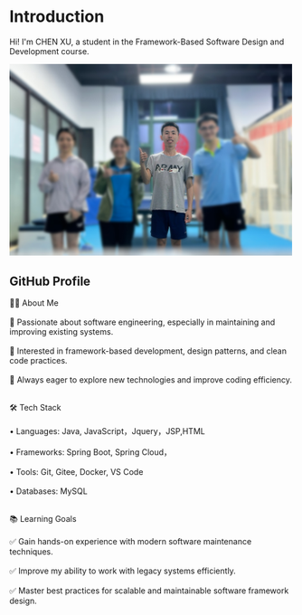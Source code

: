 # Introduction
Hi! I'm CHEN XU, a student in the Framework-Based Software Design and Development course. 


<img src="self-profile.jpg" alt="图片描述" width="500">

## GitHub Profile

👨‍💻 About Me  <br><br>
	🔹 Passionate about software engineering, especially in maintaining and improving existing systems. <br><br>
	🔹 Interested in framework-based development, design patterns, and clean code practices. <br><br>
	🔹 Always eager to explore new technologies and improve coding efficiency. <br><br>
 

🛠️ Tech Stack  <br><br>
	• Languages:  Java, JavaScript，Jquery，JSP,HTML   <br><br>
	• Frameworks: Spring Boot, Spring Cloud，   <br><br>
	• Tools: Git, Gitee, Docker, VS Code   <br><br>
	• Databases: MySQL   <br><br>

📚 Learning Goals <br><br>
	✅ Gain hands-on experience with modern software maintenance techniques. <br><br>
	✅ Improve my ability to work with legacy systems efficiently. <br><br>
	✅ Master best practices for scalable and maintainable software framework design. <br><br>

